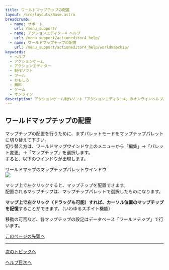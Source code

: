 ```yaml
---
title: ワールドマップチップの配置
layout: /src/layouts/Base.astro
breadcrumb:
  - name: サポート
    url: /menu_support/
  - name: アクションエディター4 ヘルプ
    url: /menu_support/actioneditor4_help/
  - name: ワールドマップチップの配置
    url: /menu_support/actioneditor4_help/worldmapchip/
keywords:
  - ヘルプ
  - アクションゲーム
  - アクションエディター
  - 制作ソフト
  - ツール
  - おもしろ
  - 無料
  - ゲーム
  - オンライン
description: アクションゲーム制作ソフト「アクションエディター4」のオンラインヘルプ。「ワールドマップチップの配置」は「おもしろゲーム神殿」内のページです
---
```


## ワールドマップチップの配置

マップチップの配置を行うために、まずパレットモードをマップチップパレットに切り替えて下さい。  
切り替え方は、ワールドマップウインドウ上のメニューから「編集」→「パレット変更」→「マップチップ」を選択します。  
すると、以下のウインドウが出現します。  
  
ワールドマップのマップチップパレットウインドウ  
![](/menu_support/actioneditor4_help/worldmapchip/Mapchip.jpg)  
  
マップ上で左クリックすると、マップチップを配置できます。  
配置されるマップチップは、マップチップパレットで選択したものになります。  
  
**マップ上で右クリック（ドラッグも可能）すれば、カーソル位置のマップチップを記憶**することができます。（いわゆるスポイト機能）  
  
移動の可否など、各マップチップの設定はデータベース「ワールドチップ」で行います。

  

[このページの先頭へ](#TOP)

---

  

[次のトピックへ](../worldmapevent/)

[ヘルプ目次へ](..)